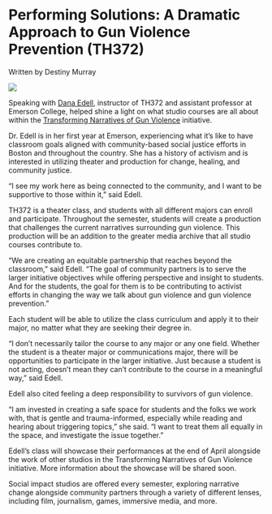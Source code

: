# **Performing Solutions: A Dramatic Approach to Gun Violence Prevention (TH372)**

Written by Destiny Murray

![](https://res.cloudinary.com/engagement-lab-home/image/upload/v1/homepage-2.0/news/medium/1_sIuPjBEH0fC5Sao17EWFMw.png)

Speaking with [Dana Edell](https://www.emerson.edu/faculty-staff-directory/dana-edell), instructor of TH372 and assistant professor at Emerson College, helped shine a light on what studio courses are all about within the [Transforming Narratives of Gun Violence](https://www.transformnarratives.org/) initiative.

Dr. Edell is in her first year at Emerson, experiencing what it’s like to have classroom goals aligned with community-based social justice efforts in Boston and throughout the country. She has a history of activism and is interested in utilizing theater and production for change, healing, and community justice.

“I see my work here as being connected to the community, and I want to be supportive to those within it,” said Edell.

TH372 is a theater class, and students with all different majors can enroll and participate. Throughout the semester, students will create a production that challenges the current narratives surrounding gun violence. This production will be an addition to the greater media archive that all studio courses contribute to.

“We are creating an equitable partnership that reaches beyond the classroom,” said Edell. “The goal of community partners is to serve the larger initiative objectives while offering perspective and insight to students. And for the students, the goal for them is to be contributing to activist efforts in changing the way we talk about gun violence and gun violence prevention.”

Each student will be able to utilize the class curriculum and apply it to their major, no matter what they are seeking their degree in.

“I don’t necessarily tailor the course to any major or any one field. Whether the student is a theater major or communications major, there will be opportunities to participate in the larger initiative. Just because a student is not acting, doesn’t mean they can’t contribute to the course in a meaningful way,” said Edell.

Edell also cited feeling a deep responsibility to survivors of gun violence.

“I am invested in creating a safe space for students and the folks we work with, that is gentle and trauma-informed, especially while reading and hearing about triggering topics,” she said. “I want to treat them all equally in the space, and investigate the issue together.”

Edell’s class will showcase their performances at the end of April alongside the work of other studios in the Transforming Narratives of Gun Violence initiative. More information about the showcase will be shared soon.

Social impact studios are offered every semester, exploring narrative change alongside community partners through a variety of different lenses, including film, journalism, games, immersive media, and more.
